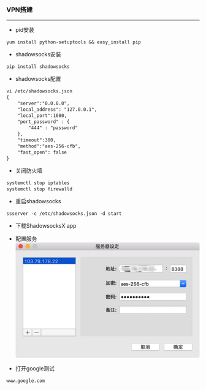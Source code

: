 

### VPN搭建

---
* pid安装
````
yum install python-setuptools && easy_install pip
````
* shadowsocks安装
````
pip install shadowsocks
````
* shadowsocks配置
````
vi /etc/shadowsocks.json
{
    "server":"0.0.0.0",
    "local_address": "127.0.0.1",
    "local_port":1080,
    "port_password" : {
        "444" : "password"
    },
    "timeout":300,
    "method":"aes-256-cfb",
    "fast_open": false
}

````
* 关闭防火墙
````
systemctl stop iptables
systemctl stop firewalld
````

* 重启shadowsocks
````
ssserver -c /etc/shadowsocks.json -d start
````

* 下载ShadowsocksX app

* 配置服务
![配置](https://github.com/jackylee92/Blog/blob/master/Images/vpnconfig.jpg?raw=true)
* 打开google测试
````
www.google.com
````